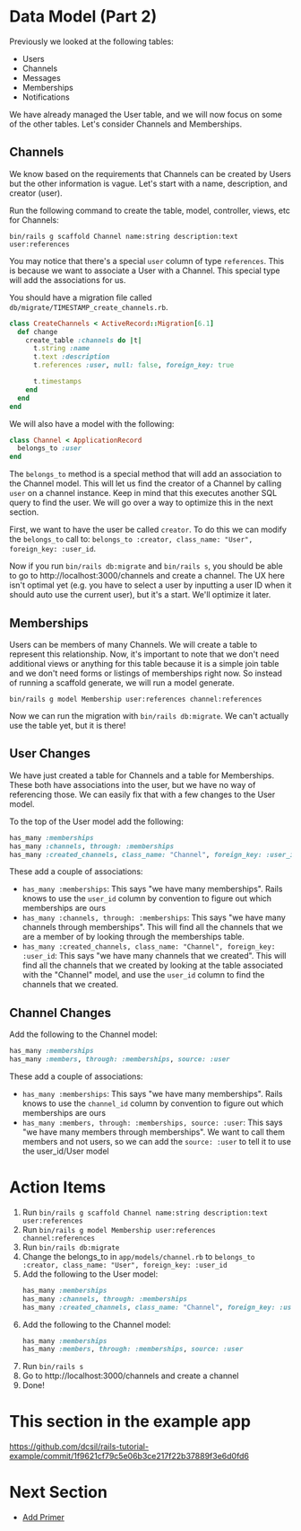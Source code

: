 # Data Model (Part 2)

Previously we looked at the following tables:

- Users
- Channels
- Messages
- Memberships
- Notifications

We have already managed the User table, and we will now focus on some of the other tables. Let's consider Channels and Memberships.

## Channels

We know based on the requirements that Channels can be created by Users but the other information is vague. Let's start with a name, description, and creator (user).

Run the following command to create the table, model, controller, views, etc for Channels:

`bin/rails g scaffold Channel name:string description:text user:references`

You may notice that there's a special `user` column of type `references`. This is because we want to associate a User with a Channel. This special type will add the associations for us.

You should have a migration file called `db/migrate/TIMESTAMP_create_channels.rb`.

```ruby
class CreateChannels < ActiveRecord::Migration[6.1]
  def change
    create_table :channels do |t|
      t.string :name
      t.text :description
      t.references :user, null: false, foreign_key: true

      t.timestamps
    end
  end
end
```

We will also have a model with the following:
```ruby
class Channel < ApplicationRecord
  belongs_to :user
end
```

The `belongs_to` method is a special method that will add an association to the Channel model. This will let us find the creator of a Channel by calling `user` on a channel instance. Keep in mind that this executes another SQL query to find the user. We will go over a way to optimize this in the next section.

First, we want to have the user be called `creator`. To do this we can modify the `belongs_to` call to:
`belongs_to :creator, class_name: "User", foreign_key: :user_id`.

Now if you run `bin/rails db:migrate` and `bin/rails s`, you should be able to go to http://localhost:3000/channels and create a channel. The UX here isn't optimal yet (e.g. you have to select a user by inputting a user ID when it should auto use the current user), but it's a start. We'll optimize it later.

## Memberships

Users can be members of many Channels. We will create a table to represent this relationship. Now, it's important to note that we don't need additional views or anything for this table because it is a simple join table and we don't need forms or listings of memberships right now. So instead of running a scaffold generate, we will run a model generate.

`bin/rails g model Membership user:references channel:references`

Now we can run the migration with `bin/rails db:migrate`. We can't actually use the table yet, but it is there!

## User Changes

We have just created a table for Channels and a table for Memberships. These both have associations into the user, but we have no way of referencing those. We can easily fix that with a few changes to the User model.

To the top of the User model add the following:
```ruby
has_many :memberships
has_many :channels, through: :memberships
has_many :created_channels, class_name: "Channel", foreign_key: :user_id
```

These add a couple of associations:

- `has_many :memberships`: This says "we have many memberships". Rails knows to use the `user_id` column by convention to figure out which memberships are ours
- `has_many :channels, through: :memberships`: This says "we have many channels through memberships". This will find all the channels that we are a member of by looking through the memberships table.
- `has_many :created_channels, class_name: "Channel", foreign_key: :user_id`: This says "we have many channels that we created". This will find all the channels that we created by looking at the table associated with the "Channel" model, and use the `user_id` column to find the channels that we created.

## Channel Changes

Add the following to the Channel model:

```ruby
has_many :memberships
has_many :members, through: :memberships, source: :user
```

These add a couple of associations:

- `has_many :memberships`: This says "we have many memberships". Rails knows to use the `channel_id` column by convention to figure out which memberships are ours
- `has_many :members, through: :memberships, source: :user`: This says "we have many members through memberships". We want to call them members and not users, so we can add the `source: :user` to tell it to use the user_id/User model
# Action Items

1. Run `bin/rails g scaffold Channel name:string description:text user:references`
1. Run `bin/rails g model Membership user:references channel:references`
1. Run `bin/rails db:migrate`
1. Change the belongs_to in `app/models/channel.rb` to `belongs_to :creator, class_name: "User", foreign_key: :user_id`
1. Add the following to the User model:
    ```ruby
    has_many :memberships
    has_many :channels, through: :memberships
    has_many :created_channels, class_name: "Channel", foreign_key: :user_id
    ```
1. Add the following to the Channel model:
    ```ruby
    has_many :memberships
    has_many :members, through: :memberships, source: :user
    ```
1. Run `bin/rails s`
1. Go to http://localhost:3000/channels and create a channel
1. Done!

# This section in the example app

https://github.com/dcsil/rails-tutorial-example/commit/1f9621cf79c5e06b3ce217f22b37889f3e6d0fd6

# Next Section
- [Add Primer](sections/7_add_primer.md)